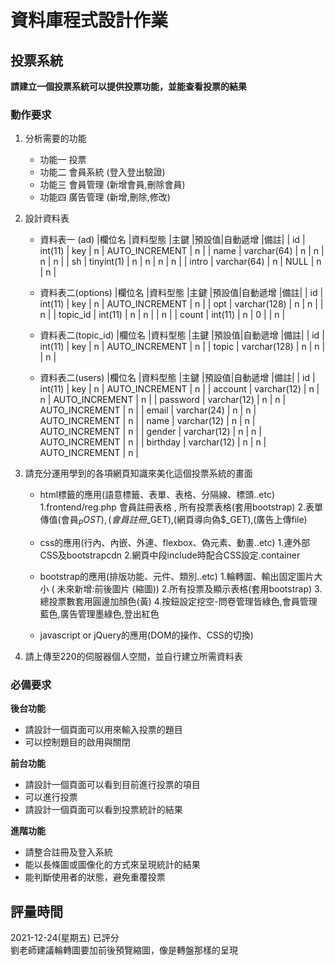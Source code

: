 # 資料庫程式設計作業

## 投票系統
**請建立一個投票系統可以提供投票功能，並能查看投票的結果**

### 動作要求
1. 分析需要的功能
    * 功能一 投票
    * 功能二 會員系統 (登入登出驗證)
    * 功能三 會員管理 (新增會員,刪除會員)
    * 功能四 廣告管理 (新增,刪除,修改)

2. 設計資料表
    * 資料表一 (ad)
        |欄位名  |資料型態     |主鍵  |預設值|自動遞增         |備註|
        | id    | int(11)     | key | n    | AUTO_INCREMENT | n |
        | name  | varchar(64) | n   | n    | n              | n |
        | sh    | tinyint(1)  | n   | n    | n              | n |
        | intro | varchar(64) | n   | NULL | n              | n |
    
    * 資料表二(options)
        |欄位名     |資料型態      |主鍵  |預設值|自動遞增         |備註|
        | id       | int(11)      | key | n    | AUTO_INCREMENT | n |
        | opt      | varchar(128) | n   | n    |                | n |
        | topic_id | int(11)      | n   | n    |                | n |
        | count    | int(11)      | n   | 0    |                | n |

    * 資料表二(topic_id)
        |欄位名    |資料型態       |主鍵  |預設值|自動遞增         |備註|
        | id       | int(11)      | key | n    | AUTO_INCREMENT | n |
        | topic    | varchar(128) | n   | n    |                | n |

    * 資料表二(users)
        |欄位名    |資料型態        |主鍵  |預設值|自動遞增         |備註|
        | id       | int(11)     | key | n    | AUTO_INCREMENT | n |
        | account  | varchar(12) | n   | n    | AUTO_INCREMENT | n |
        | password | varchar(12) | n   | n    | AUTO_INCREMENT | n |
        | email    | varchar(24) | n   | n    | AUTO_INCREMENT | n |
        | name     | varchar(12) | n   | n    | AUTO_INCREMENT | n |
        | gender   | varchar(12) | n   | n    | AUTO_INCREMENT | n |
        | birthday | varchar(12) | n   | n    | AUTO_INCREMENT | n |
    
3. 請充分運用學到的各項網頁知識來美化這個投票系統的畫面


    * html標籤的應用(語意標籤、表單、表格、分隔線、標頭..etc)
    1.frontend/reg.php 會員註冊表格 , 所有投票表格(套用bootstrap)
    2.表單傳值(會員$_POST),(會員註冊$_GET),(網頁導向偽$_GET),(廣告上傳file)

    * css的應用(行內、內嵌、外連、flexbox、偽元素、動畫..etc)
    1.連外部CSS及bootstrapcdn
    2.網頁中段include時配合CSS設定.container

    * bootstrap的應用(排版功能、元件、類別..etc)
    1.輪轉圖、輸出固定圖片大小 ( 未來新增:前後圖片 (縮圖))
    2.所有投票及顯示表格(套用bootstrap)
    3.總投票數套用圓邊加顏色(黃)
    4.按鈕設定挖空-問卷管理皆綠色,會員管理藍色,廣告管理墨綠色,登出紅色
    
    * javascript or jQuery的應用(DOM的操作、CSS的切換)

4. 請上傳至220的伺服器個人空間，並自行建立所需資料表

### 必備要求
**後台功能**
* 請設計一個頁面可以用來輸入投票的題目
* 可以控制題目的啟用與關閉

**前台功能**
* 請設計一個頁面可以看到目前進行投票的項目
* 可以進行投票
* 請設計一個頁面可以看到投票統計的結果

**進階功能**
* 請整合註冊及登入系統
* 能以長條圖或圖像化的方式來呈現統計的結果
* 能判斷使用者的狀態，避免重覆投票

## 評量時間
2021-12-24(星期五)  已評分  
劉老師建議輪轉圖要加前後預覽縮圖，像是轉盤那樣的呈現

